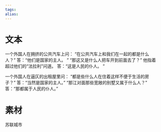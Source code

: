 ```yaml
---
tags: 
alias:
---
```


# 文本
一个外国人在拥挤的公共汽车上问：
“在公共汽车上和我们在一起的都是什么人？”
答：“他们是国家的主人。 ”
“那这又是什么人把车开到前面去了？”
他指着超过他们的“法拉利”问道。 
答：“这是人民的仆人。 ”

一个外国人在逼仄的出租屋里问：
“都是些什么人在住着这样不便于生活的房子？”
答：“当然是国家的主人。”
“那江对面那些宽敞的别墅又属于什么人？”
答：“那都属于人民的仆人。”

# 素材
苏联城市
